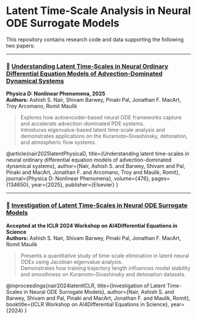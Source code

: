 # Latent Time-Scale Analysis in Neural ODE Surrogate Models

This repository contains research code and data supporting the following two papers:

---

### 🧩 [Understanding Latent Time-Scales in Neural Ordinary Differential Equation Models of Advection-Dominated Dynamical Systems](https://doi.org/10.1016/j.physd.2025.134650)
**Physica D: Nonlinear Phenomena, 2025**  
**Authors:** Ashish S. Nair, Shivam Barwey, Pinaki Pal, Jonathan F. MacArt, Troy Arcomano, Romit Maulik  
> Explores how autoencoder-based neural ODE frameworks capture and accelerate advection-dominated PDE systems.  
> Introduces eigenvalue-based latent time-scale analysis and demonstrates applications on the Kuramoto–Sivashinsky, detonation, and atmospheric flow systems.  

@article{nair2025latentPhysicaD,
  title={Understanding latent time-scales in neural ordinary differential equation models of advection-dominated dynamical systems},
  author={Nair, Ashish S. and Barwey, Shivam and Pal, Pinaki and MacArt, Jonathan F. and Arcomano, Troy and Maulik, Romit},
  journal={Physica D: Nonlinear Phenomena},
  volume={476},
  pages={134650},
  year={2025},
  publisher={Elsevier}
}


---

### 🚀 [Investigation of Latent Time-Scales in Neural ODE Surrogate Models](https://openreview.net/forum?id=AI4DE_ICLR2024_paper)  
**Accepted at the ICLR 2024 Workshop on AI4Differential Equations in Science**  
**Authors:** Ashish S. Nair, Shivam Barwey, Pinaki Pal, Jonathan F. MacArt, Romit Maulik  
> Presents a quantitative study of time-scale elimination in latent neural ODEs using Jacobian eigenvalue analysis.  
> Demonstrates how training trajectory length influences model stability and smoothness on Kuramoto–Sivashinsky and detonation datasets.  

@inproceedings{nair2024latentICLR,
  title={Investigation of Latent Time-Scales in Neural ODE Surrogate Models},
  author={Nair, Ashish S. and Barwey, Shivam and Pal, Pinaki and MacArt, Jonathan F. and Maulik, Romit},
  booktitle={ICLR Workshop on AI4Differential Equations in Science},
  year={2024}
}






